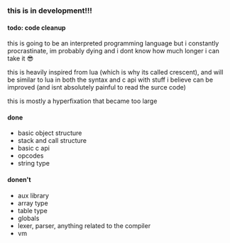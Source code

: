 ### this is in development!!!

#### todo: code cleanup

this is going to be an interpreted programming language but i constantly procrastinate, im probably dying and i dont know how much longer i can take it :sunglasses:

this is heavily inspired from lua (which is why its called crescent), and will be similar to lua in both the syntax and c api with stuff i believe can be improved (and isnt absolutely painful to read the surce code)

this is mostly a hyperfixation that became too large

#### done

 - basic object structure
 - stack and call structure
 - basic c api
 - opcodes
 - string type

#### donen't

 - aux library
 - array type
 - table type
 - globals
 - lexer, parser, anything related to the compiler
 - vm
